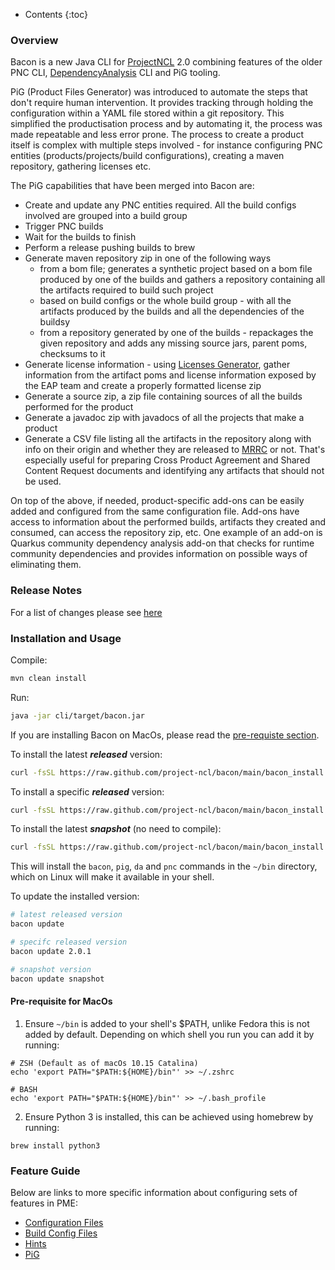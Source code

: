 ---
---

* Contents
{:toc}

### Overview

Bacon is a new Java CLI for [ProjectNCL](https://github.com/project-ncl/pnc) 2.0 combining features of the
older PNC CLI, [DependencyAnalysis](https://github.com/project-ncl/dependency-analysis) CLI and PiG tooling.

PiG (Product Files Generator) was introduced to automate the steps that don't require human
intervention. It provides tracking through holding the configuration within a YAML file stored within
a git repository. This simplified the productisation process and by automating it, the process was made
repeatable and less error prone. The process to create a product itself is complex with multiple
steps involved - for instance configuring PNC entities (products/projects/build configurations),
creating a maven repository, gathering licenses etc.

The PiG capabilities that have been merged into Bacon are:

* Create and update any PNC entities required. All the build configs involved are grouped into a build
group
* Trigger PNC builds
* Wait for the builds to finish
* Perform a release pushing builds to brew
* Generate maven repository zip in one of the following ways
  * from a bom file; generates a synthetic project based on a bom file produced by one of the builds
and gathers a repository containing all the artifacts required to build such project
  * based on build configs or the whole build group - with all the artifacts produced by the builds and
all the dependencies of the buildsy
  * from a repository generated by one of the builds - repackages the given repository and adds any
missing source jars, parent poms, checksums to it
* Generate license information - using [Licenses Generator](https://github.com/snowdrop/licenses-generator),
gather information from the artifact poms and license information exposed by the EAP team and create a properly formatted license zip
* Generate a source zip, a zip file containing sources of all the builds performed for the product
* Generate a javadoc zip with javadocs of all the projects that make a product
* Generate a CSV file listing all the artifacts in the repository along with info on their origin and whether
they are released to [MRRC](https://maven.repository.redhat.com/) or not. That's especially useful for preparing Cross Product Agreement
and Shared Content Request documents and identifying any artifacts that should not be used.


On top of the above, if needed, product-specific add-ons can be easily added and configured from
the same configuration file. Add-ons have access to information about the performed builds, artifacts they
created and consumed, can access the repository zip, etc. One example of an add-on is Quarkus community
dependency analysis add-on that checks for runtime community dependencies and provides information on
possible ways of eliminating them.


### Release Notes

For a list of changes please see [here](https://github.com/project-ncl/bacon/wiki/Changelog)

### Installation and Usage

Compile:
```bash
mvn clean install
```

Run:
```bash
java -jar cli/target/bacon.jar
```

If you are installing Bacon on MacOs, please read the [pre-requiste section](#pre-requisite-for-macos).

To install the latest ***released*** version:
```bash
curl -fsSL https://raw.github.com/project-ncl/bacon/main/bacon_install.py | python3 -
```

To install a specific ***released*** version:
```bash
curl -fsSL https://raw.github.com/project-ncl/bacon/main/bacon_install.py | python3 - 2.0.1
```

To install the latest ***snapshot*** (no need to compile):
```bash
curl -fsSL https://raw.github.com/project-ncl/bacon/main/bacon_install.py | python3 - snapshot
```

This will install the `bacon`, `pig`, `da` and `pnc` commands in the `~/bin`
directory, which on Linux will make it available in your shell.

To update the installed version:
```bash
# latest released version
bacon update

# specifc released version
bacon update 2.0.1

# snapshot version
bacon update snapshot
```

#### Pre-requisite for MacOs
1. Ensure `~/bin`  is added to your shell's $PATH, unlike Fedora this is not added by default. Depending on which shell you run you can add it by running:

```
# ZSH (Default as of macOs 10.15 Catalina)
echo 'export PATH="$PATH:${HOME}/bin"' >> ~/.zshrc

# BASH
echo 'export PATH="$PATH:${HOME}/bin"' >> ~/.bash_profile
```

2. Ensure Python 3 is installed, this can be achieved using homebrew by running:
```
brew install python3
```

### Feature Guide

Below are links to more specific information about configuring sets of features in PME:

* [Configuration Files](guide/configuration.html)
* [Build Config Files](guide/build-config.html)
* [Hints](guide/hints.html)
* [PiG](guide/pig.html)
